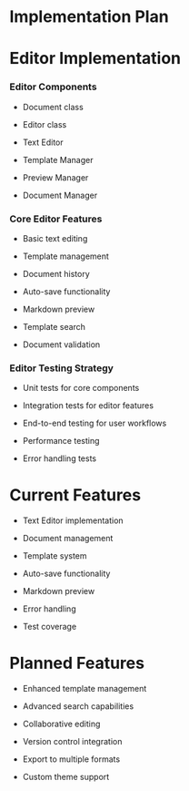 # Implementation Plan

#
# Editor Implementation

### Editor Components

- Document class

- Editor class

- Text Editor

- Template Manager

- Preview Manager

- Document Manager

### Core Editor Features

- Basic text editing

- Template management

- Document history

- Auto-save functionality

- Markdown preview

- Template search

- Document validation

### Editor Testing Strategy

- Unit tests for core components

- Integration tests for editor features

- End-to-end testing for user workflows

- Performance testing

- Error handling tests

#
# Current Features

- Text Editor implementation

- Document management

- Template system

- Auto-save functionality

- Markdown preview

- Error handling

- Test coverage

#
# Planned Features

- Enhanced template management

- Advanced search capabilities

- Collaborative editing

- Version control integration

- Export to multiple formats

- Custom theme support
